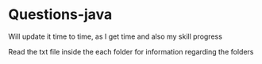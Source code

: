 # Questions-java

Will update it time to time, as I get time and also my skill progress

Read the txt file inside the each folder for information regarding the folders
